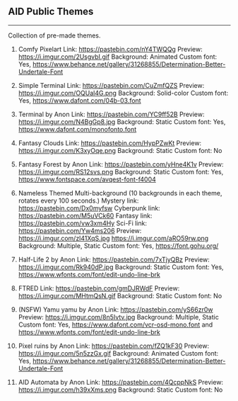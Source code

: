 ## AID Public Themes
***
Collection of pre-made themes.
 
1) Comfy Pixelart
Link: https://pastebin.com/nY4TWQQg
Preview: https://i.imgur.com/2UsgvbI.gif
Background: Animated
Custom font: Yes, https://www.behance.net/gallery/31268855/Determination-Better-Undertale-Font
 
2) Simple Terminal
Link: https://pastebin.com/CuZmfQZS
Preview: https://i.imgur.com/OQUal4G.png
Background: Solid-color
Custom font: Yes, https://www.dafont.com/04b-03.font
 
3) Terminal by Anon
Link: https://pastebin.com/YC9ff52B
Preview: https://i.imgur.com/N4BgGp8.jpg
Background: Static
Custom font: Yes, https://www.dafont.com/monofonto.font
 
4) Fantasy Clouds
Link: https://pastebin.com/HypPZwKt
Preview: https://i.imgur.com/K3xyOqe.png
Background: Static
Custom font: No
 
5) Fantasy Forest by Anon
Link: https://pastebin.com/yHne4K1v
Preview: https://i.imgur.com/RS12svs.png
Background: Static
Custom font: Yes, https://www.fontspace.com/avqest-font-f4004
 
6) Nameless Themed Multi-background (10 backgrounds in each theme, rotates every 100 seconds.)
Mystery link: https://pastebin.com/Dx0myfsw
Cyberpunk link: https://pastebin.com/M5uVCk60
Fantasy link: https://pastebin.com/vw3xm4Hy
Sci-Fi link: https://pastebin.com/Yw4ms206
Preview: https://i.imgur.com/zl41XqS.jpg https://i.imgur.com/aRO59rw.png
Background: Multiple, Static
Custom font: Yes, https://font.gohu.org/
 
7) Half-Life 2 by Anon
Link: https://pastebin.com/7xTjyQBz
Preview: https://i.imgur.com/Rk940dP.jpg
Background: Static
Custom font: Yes, https://www.wfonts.com/font/edit-undo-line-brk
 
8) FTRED
Link: https://pastebin.com/gmDJRWdF
Preview: https://i.imgur.com/MHtmQsN.gif 
Background: Static
Custom font: No
 
9) (NSFW) Yamu yamu by Anon
Link: https://pastebin.com/yS66zr0w
Preview: https://i.imgur.com/8n5Ivtv.jpg
Background: Multiple, Static
Custom font: Yes, https://www.dafont.com/vcr-osd-mono.font and https://www.wfonts.com/font/edit-undo-line-brk
 
10) Pixel ruins by Anon
Link: https://pastebin.com/fZQ1kF30
Preview: https://i.imgur.com/5n5zzGx.gif
Background: Animated
Custom font: Yes, https://www.behance.net/gallery/31268855/Determination-Better-Undertale-Font
 
11) AID Automata by Anon
Link: https://pastebin.com/4QcppNkS
Preview: https://i.imgur.com/h39xXms.png
Background: Static
Custom font: No
